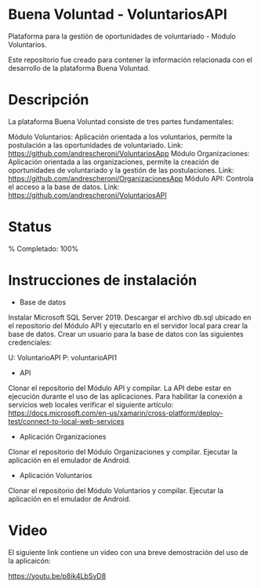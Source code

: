 # Buena Voluntad - VoluntariosAPI
Plataforma para la gestión de oportunidades de voluntariado - Módulo Voluntarios.

Este repositorio fue creado para contener la información relacionada con el desarrollo de la plataforma Buena Voluntad.

# Descripción

La plataforma Buena Voluntad consiste de tres partes fundamentales:

Módulo Voluntarios: Aplicación orientada a los voluntarios, permite la postulación a las oportunidades de voluntariado.  Link: https://github.com/andrescheroni/VoluntariosApp
Módulo Organizaciones: Aplicación orientada a las organizaciones, permite la creación de oportunidades de voluntariado y la gestión de las postulaciones. Link: https://github.com/andrescheroni/OrganizacionesApp
Módulo API: Controla el acceso a la base de datos. Link: https://github.com/andrescheroni/VoluntariosAPI

# Status

% Completado: 100%

# Instrucciones de instalación

- Base de datos

Instalar Microsoft SQL Server 2019. Descargar el archivo db.sql ubicado en el repositorio del Módulo API y ejecutarlo en el servidor local para crear la base de datos. Crear un usuario para la base de datos con las siguientes credenciales:

U: VoluntarioAPI
P: voluntarioAPI1

- API

Clonar el repositorio del Módulo API y compilar. La API debe estar en ejecución durante el uso de las aplicaciones. Para habilitar la conexión a servicios web locales verificar el siguiente artículo: https://docs.microsoft.com/en-us/xamarin/cross-platform/deploy-test/connect-to-local-web-services

- Aplicación Organizaciones

Clonar el repositorio del Módulo Organizaciones y compilar. Ejecutar la aplicación en el emulador de Android.

- Aplicación Voluntarios

Clonar el repositorio del Módulo Voluntarios y compilar. Ejecutar la aplicación en el emulador de Android.

# Video
El siguiente link contiene un video con una breve demostración del uso de la aplicaicón:

https://youtu.be/p8ik4LbSvD8


